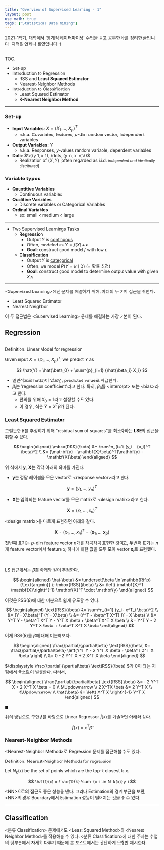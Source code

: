 ```yaml
---
title: "Overview of Supervised Learning - 1"
layout: post
use_math: true
tags: ["Statistical Data Mining"]
---
```



2021-1학기, 대학에서 '통계적 데이터마이닝' 수업을 듣고 공부한 바를 정리한 글입니다. 지적은 언제나 환영입니다 :)

<br><span class="statement-title">TOC.</span><br>

- Set-up
- Introduction to Regression
  - RSS and **Least Squared Estimator**
  - Nearest-Neighbor Methods
- Introduction to Classification
  - Least Squared Estimator
  - **K-Nearest Neighbor Method**
<hr/>

### Set-up

- **Input Variables**: $X = (X_1, \dots, X_p)^T$
  - a.k.a. Covariates, features, $p$-dim random vector, independent variables
- **Output Variables**: $Y$
  - a.k.a. Responses, $y$-values random variable, dependent variables
- **Data**: $\\{(y_1, x_1), \dots, (y_n, x_n)\\}$
  - Realization of $(X, Y)$ (often regarded as i.i.d. <small>*independent and identically distributed*</small>)

### Variable types

- **Qauntitive Variables**
  - Continuous variables
- **Qualitive Variables**
  - Discrete variables or Categorical Variables
- **Ordinal Variables**
  - ex: small < medium < large

<hr/>

- Two Supervised Learnings Tasks
  - **Regression**
    - Output $Y$ is <u>continuous</u>
    - Often, modeled as $Y = f(X) + \epsilon$
    - **Goal**: construct good model $f$ with low $\epsilon$
  - **Classification**
    - Output $Y$ is <u>categorical</u>
    - Often, we model $P(Y=k \mid X)$ (= 확률 추정)
    - **Goal**: construct good model to determine output value with given $X$.s

<hr/>

\<Supervised Learning\>에선 문제를 해결하기 위해, 아래의 두 가지 접근을 취한다.

- Least Squared Estimator
- Nearest Neighbor

이 두 접근법은 \<Supervised Learning\> 문제를 해결하는 가장 기본이 된다.

## Regression

<br><span class="statement-title">Definition.</span> Linear Model for regression<br>

Given input $X = (X_1, \dots, X_p)^T$, we predict $Y$ as

$$
\hat{Y} = \hat{\beta_0} + \sum^{p}_{i=1} {\hat{\beta_i} X_i}
$$

- 일반적으로 hat($\hat{x}$)이 있으면, predicted value로 취급한다.
- $\beta_i$는 'regression coefficient'라고 한다. 특히, $\beta_0$를 \<intercept\> 또는 \<bias\>라고 한다.
  - 편의를 위해 $X_0=1$라고 설정할 수도 있다.
  - 이 경우, 식은 $\hat{Y} = X^T \hat{\beta}$가 된다.

### Least Squared Estimator

그럴듯한 $\hat{\beta}$를 추정하기 위해 "residual sum of squares"를 최소화하는 **LSE**의 접근을 취할 수 있다.

$$
\begin{aligned}
  \mbox{RSS}(\beta) &= \sum^n_{i=1} (y_i - {x_i}^T \beta)^2 \\
  &= (\mathbf{y} - \mathbf{X}\beta)^T(\mathbf{y} - \mathbf{X}\beta)
\end{aligned}
$$

위 식에서 $\mathbf{y}$, $\mathbf{X}$는 각각 아래의 의미를 가진다.

- $\mathbf{y}$는 정답 레이블을 모은 vector로 \<response vector\>라고 한다.

$$
\mathbf{y} = \left( y_1, \dots, y_n \right)^T
$$

- $\mathbf{X}$는 입력되는 feature vector를 모은 matrix로 \<design matrix\>라고 한다.

$$
\mathbf{X} = \left( x_1, \dots, x_n \right)^T
$$

\<design matrix\>를 다르게 표현하면 아래와 같다.

$$
\mathbf{X} = \left( x_1, \dots, x_n \right)^T = \left( \mathbf{x}_1, \dots, \mathbf{x}_p \right)
$$

첫번째 표기는 $p$-dim feature vector $n$개를 차곡차곡 표현한 것이고, 두번째 표기는 $n$개 feature vector에서 feature $x_i$ 하나에 대한 값을 모두 모아 vector $\mathbf{x}_i$로 표현했다.

<br/>

LS 접근에서는 $\hat{\beta}$를 아래와 같이 추정한다.

$$
\begin{aligned}
\hat{\beta} &= \underset{\beta \in \mathbb{R}^p}{\text{argmin}} \; \mbox{RSS}(\beta) \\
&= \left( \mathbf{X}^T \mathbf{X}\right)^{-1} \mathbf{X}^T \cdot \mathbf{y}
\end{aligned}
$$

이것은 $\text{RSS}(\beta)$에 대한 미분으로 쉽게 유도할 수 있다.

<div class="math-statement" markdown="1">

$$
\begin{aligned}
\text{RSS}(\beta) &= \sum^n_{i=1} (y_i - x^T_i \beta)^2 \\
  &= (Y - X\beta)^T (Y - X\beta) \\
  &= (Y^T - \beta^T X^T) (Y - X \beta) \\
  &= Y^T Y - \beta^T X^T Y - Y^T X \beta + \beta^T X^T X \beta \\
  &= Y^T Y - 2 Y^T X \beta + \beta^T X^T X \beta
\end{aligned}
$$

이제 $\text{RSS}(\beta)$를 $\beta$에 대해 미분해보자.

$$
\begin{aligned}
\frac{\partial}{\partial\beta} \text{RSS}(\beta) &= \frac{\partial}{\partial\beta} \left(Y^T Y - 2 Y^T X \beta + \beta^T X^T X \beta \right) \\
&= 0 - 2 Y^T X + 2 X^T X \beta
\end{aligned}
$$

$\displaystyle \frac{\partial}{\partial\beta} \text{RSS}(\beta) $가 0이 되는 지점에서 극소값이 발생한다. 따라서,

$$
\begin{aligned}
\frac{\partial}{\partial\beta} \text{RSS}(\beta) &= - 2 Y^T X + 2 X^T X \beta = 0  \\
&\Updownarrow \\
2 X^TX \beta &= 2 Y^T X \\
&\Updownarrow \\
\hat{\beta} &= \left( X^T X \right)^{-1} Y^T X
\end{aligned}
$$

$\blacksquare$

</div>

위의 방법으로 구한 $\hat{\beta}$를 바탕으로 Linear Regressor $\hat{f}(x)$를 기술하면 아래와 같다.

$$
\hat{f}(x) = x^T \hat{\beta}
$$

### Nearest-Neighbor Methods

\<Nearest-Neighbor Method\>로 Regression 문제를 접근해볼 수도 있다.

<span class="statement-title">Definition.</span> Nearest-Neighbor Methods for regression<br>

Let $N_k(x)$ be the set of points which are the top-$k$ closest to $x$.

$$
\hat{f}(x) = \frac{1}{k} \sum_{x_i \in N_k(x)} y_i
$$

\<NN\>으로의 접근도 좋은 성능을 낸다. 그러나 Estimation의 경계 부근을 보면, \<NN\>의 경우 Boundary에서 Estimation 성능이 떨어지는 것을 볼 수 있다.

<hr/>

## Classification

\<분류 Classification\> 문제에서도 \<Least Squared Method\>와 \<Nearest Neighbor Method\>를 적용해볼 수 있다. \<분류 Classification\>에 대한 주제는 수업의 뒷부분에서 자세히 다루기 때문에 본 포스트에서는 간단하게 모형만 제시한다.


